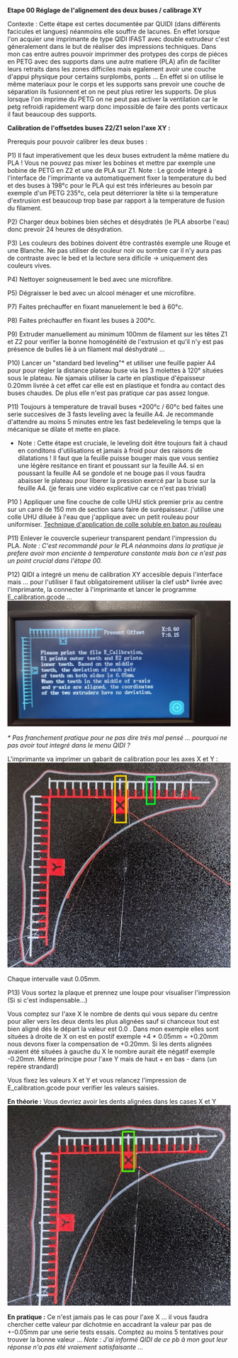**Etape 00  Réglage de l'alignement des deux buses / calibrage XY**

Contexte : Cette étape est certes documentée par QUIDI (dans différents facicules et langues) néanmoins elle souffre de lacunes. En effet lorsque l'on acquier une imprimante de type QIDI IFAST avec double extrudeur c'est géneralement dans le but de réaliser des impressions techniques. Dans mon cas entre autres pouvoir imprimmer des protypes des corps de piéces en PETG avec des supports dans une autre matiere (PLA) afin de faciliter leurs retraits dans les zones difficiles mais egalement avoir une couche d'appui physique pour certains surplombs, ponts ... En effet si on utilise le même materiaux pour le corps et les supports sans prevoir une couche de séparation ils fusionnent et on ne peut plus retirer les supports. De plus lorsque l'on imprime du PETG on ne peut pas activer la ventilation car le petg refroidi rapidement warp donc impossible de faire des ponts verticaux il faut beaucoup des supports. 

**Calibration de l'offsetdes buses Z2/Z1 selon l'axe XY :**

Prerequis pour pouvoir calibrer les deux buses : 

P1) Il faut imperativement que les deux buses extrudent la même matiere du PLA ! Vous ne pouvez pas mixer les bobines et mettre par exemple une bobine de PETG en Z2 et une de PLA sur Z1. 
Note : Le gcode integré à l'interface de l'imprimante va automatiquement fixer la temperature du bed et des buses à 198°c pour le PLA qui est trés inférieures au besoin par exemple d'un PETG 235°c, cela peut déterriorer la tête si la temperature d'extrusion est beaucoup trop base par rapport à la temperature de fusion du filament.  

P2) Charger deux bobines bien séches et désydratés (le PLA absorbe l'eau) donc prevoir 24 heures de désydration.

P3) Les couleurs des bobines doivent être contrastés exemple une Rouge et une Blanche. Ne pas utiliser de couleur noir ou sombre car il n'y aura pas de contraste avec le bed et la lecture sera dificile -> uniquement des couleurs vives.

P4) Nettoyer soigneusement le bed avec une microfibre.

P5) Dégraisser le bed avec un alcool ménager et une microfibre.
  
P7) Faites préchauffer en fixant manuelement le bed à 60°c.

P8) Faites préchauffer en fixant les buses à 200°c.

P9) Extruder manuellement au minimum 100mm de filament sur les têtes Z1 et Z2 pour verifier la bonne homogénéité de l'extrusion et qu'il n'y est pas présence de bulles lié à un filament mal déshydraté ... 

P10) Lancer un "standard bed leveling"* et utiliser une feuille papier A4 pour pour régler la distance plateau buse via les 3 molettes à 120° situées sous le plateau. Ne sjamais utiliser la carte en plastique d'épaisseur 0.20mm livrée à cet effet car elle est en plastique et fondra au contact des buses chaudes. De plus elle n'est pas pratique car pas assez longue.

P11) Toujours à temperature de travail buses +200°c / 60°c bed faites une serie succesives de 3 fasts leveling avec la feuille A4. Je recommande d'attendre au moins 5 minutes entre les fast bedeleveling le temps que la mécanique se dilate et mette en place.

* Note : Cette étape est cruciale, le leveling doit être toujours fait à chaud en conditons d'utilisations et jamais à froid pour des raisons de dilatations ! Il faut que la feuille puisse bouger mais que vous sentiez une légère resitance en tirant et poussant sur la feuille A4. si en poussant la feuille A4 se gondole et ne bouge pas il vous faudra abaisser le plateau pour liberer la pression exercé par la buse sur la feuille A4. (je ferais une vidéo explicative car ce n'est pas trivial)  

P10 ) Appliquer une fine couche de colle UHU stick premier prix au centre sur un carré de 150 mm de section sans faire de  surépaisseur. j'utilise une colle UHU diluée à l'eau que j'applique avec un petit rouleau pour uniformiser.
[Technique d'application de colle soluble en baton au rouleau](https://youtu.be/7C0QPmg6328?si=Unesij_6ZGf4jkct)

P11) Enlever le couvercle superieur transparent pendant l'impression du PLA. 
_Note : C'est recommandé pour le PLA néanmoins dans la pratique je prefere avoir mon enciente à temperature constante mais bon ce n'est pas un point crucial dans l'étape 00._

P12) QIDI a integré un menu de calibration XY accesible depuis l'interface mais ... pour l'utiliser il faut obligatoirement utiliser la clef usb* livrée avec l'imprimante, la connecter à l'imprimante et lancer le programme E_calibration.gcode ...
![](https://github.com/sudtek/IMPRIMANTES_3D/blob/main/QIDI/IFAST/CALIBRATION/Etape%2000/IMG_20240718_164933.jpg)

_* Pas franchement pratique pour ne pas dire trés mal pensé ... pourquoi ne pas avoir tout integré dans le menu QIDI ?_

L'imprimante va imprimer un gabarit de calibration pour les axes X et Y :
![](https://github.com/sudtek/IMPRIMANTES_3D/blob/main/QIDI/IFAST/CALIBRATION/Etape%2000/1721313001933.jpg)

Chaque intervalle vaut 0.05mm. 

P13) Vous sortez la plaque et prennez une loupe pour visualiser l'impression (Si si c'est indispensable...) 

Vous comptez sur l'axe X le nombre de dents qui vous separe du centre pour aller vers les deux dents les plus alignées sauf si chanceux tout est bien aligné dés le départ la valeur est 0.0 . Dans mon exemple elles sont situées à droite de X on est en postif exemple +4 * 0.05mm = +0.20mm nous devons fixer la compensation de +0.20mm. Si les dents alignées avaient été situées à gauche du X le nombre aurait éte négatif exemple -0.20mm. Même principe pour l'axe Y mais de haut + en bas - dans (un repére strandard)

Vous fixez les valeurs X et Y et vous relancez l'impression de E_calibration.gcode pour verifier les valeurs saisies.

**En théorie :** Vous devriez avoir les dents alignées dans les cases X et Y
![](https://github.com/sudtek/IMPRIMANTES_3D/blob/main/QIDI/IFAST/CALIBRATION/Etape%2000/perfect1721314999577.jpg)

**En pratique :** Ce n'est jamais pas le cas pour l'axe X ... il vous faudra chercher cette valeur par dichotmie en accadrant la valeur par pas de +-0.05mm par une serie tests essais. Comptez au moins 5 tentatives pour trouver la bonne valeur ... 
_Note : J'ai informé QIDI de ce pb à mon gout leur réponse n'a pas été vraiement satisfaisante ..._



